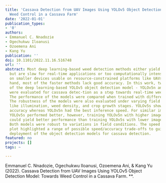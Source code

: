 ```yaml
---
title: 'Cassava Detection from UAV Images Using YOLOv5 Object Detection Model: Towards
  Weed Control in a Cassava Farm'
date: '2022-01-01'
publication_types:
- '0'
authors:
- Emmanuel C. Nnadozie
- Ogechukwu Iloanusi
- Ozoemena Ani
- Kang Yu
publication: ''
doi: 10.1101/2022.11.16.516748
url: ''
abstract: Most deep learning-based weed detection methods either yield high accuracy,
  but are slow for real-time applications or too computationally intensive for implementation
  on smaller devices usable on resource-constrained platforms like UAVs; on the other
  hand, most of the faster methods lack good accuracy. In this work, two versions
  of the deep learning-based YOLOv5 object detection model - YOLOv5n and YOLOv5s -
  were evaluated for cassava detec-tion as a step towards real-time weed detection.
  The performance of the models were compared when trained with different image resolutions.
  The robustness of the models were also evaluated under varying field conditions
  like illumination, weed density, and crop growth stages. YOLOv5s showed the best
  accuracy whereas YOLOv5n had the best inference speed. For similar image resolutions,
  YOLOv5s performed better, however, training YOLOv5n with higher image resolutions
  could yield better performance than training YOLOv5s with lower image resolutions.
  Both models were robust to variations in field conditions. The speed vs accuracy
  plot highlighted a range of possible speed/accuracy trade-offs to guide real-time
  deployment of the object detection models for cassava detection.
featured: no
projects: []
tags: ~

---
```


Emmanuel C. Nnadozie, Ogechukwu Iloanusi, Ozoemena Ani, & Kang Yu (2022). Cassava Detection from UAV Images Using YOLOv5 Object Detection Model: Towards Weed Control in a Cassava Farm. **.
